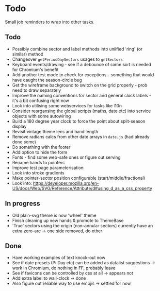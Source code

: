 Todo
====

Small job reminders to wrap into other tasks.

Todo
----

* Possibly combine sector and label methods into uniified 'ring' (or similar) method
* Changeover `getPeriodDaySectors` usages to `getSectors`
* Keyboard events/drawing - see if a debounce of some sort is needed for Chromium's benefit
* Add another test mode to check for exceptions - something that would have caught the season-circle bug
* Get the wireframe background to switch on the grid properly - prob need to draw separately
* Improve the naming conventions for sector and general clock labels - it's a bit confusing right now
* Look into utilising some webservices for tasks like l10n
* Consider reorgansing the global scripts (maths, date etc) into service objects with some autowiring
* Build a 180 degree year clock to force the point about split-season display
* Revisit vintage theme lens and hand length
* Remove radians calcs from other date arrays in `date.js` (had already done some)
* Do something with the footer
* Add option to hide the form
* Fonts - find some web-safe ones or figure out serving
* Rename hands to pointers
* Improve test page parameterisation
* Look into stroke gradients
* Make pointer-sector position configurable (start/middle/fractional)
* Look into: https://developer.mozilla.org/en-US/docs/Web/SVG/Reference/Attribute/d#using_d_as_a_css_property


In progress
-----------
* Old plain-svg theme is now 'wheel' theme
* Finish cleaning up new hands & promote to ThemeBase
* 'True' sectors using the origin (non-annular sectors) currently have an extra zero-arc -> one side removed, do other

Done
----
* Have working examples of text knock-out now
* See if date presets (Pi Day etc) can be added as datalist suggestions -> work in Chromium, do nothing in FF, probably leave
* See if favicons can be controlled by css at all -> appears not
* Add extra label to wall-clock -> done
* Also figure out reliable way to use emojis -> settled for now
